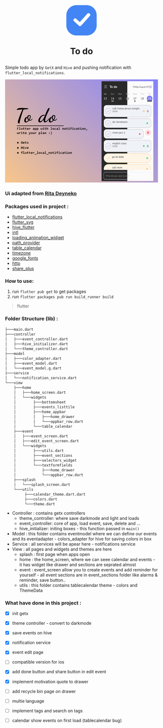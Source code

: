<h1 align="center">
<img src="assets/images/logo.svg" width="100" />

To do

<!-- <img src="https://img.shields.io/badge/Flutter-02569B?style=for-the-badge&logo=flutter&logoColor=white"/>
<img src="https://img.shields.io/badge/VSCode-0078D4?style=for-the-badge&logo=visual%20studio%20code&logoColor=white"/>
<img src="https://img.shields.io/badge/GetX-3DDC84?style=for-the-badge&logo=logoColor=white&color=purple"/> -->

</h1>

Simple todo app by `GetX` and `Hive` and pushing notification with `flutter_local_notifications`.

![poster](media/todoapp-poster.png) 
### Ui adapted from [Rita Deyneko](https://dribbble.com/shots/5084136-DailyUi-042-ToDo-List)


### Packages used in project :
- [flutter_local_notifications](https://pub.dev/packages/flutter_local_notifications)
- [flutter_svg](https://pub.dev/packages/flutter_svg)
- [hive_flutter](https://pub.dev/packages/hive_flutter)
- [intl](https://pub.dev/packages/intl)
- [loading_animation_widget](https://pub.dev/packages/loading_animation_widget)
- [path_provider](https://pub.dev/packages/path_provider)
- [table_calendar](https://pub.dev/packages/table_calendar)
- [timezone](https://pub.dev/packages/timezone)
- [google_fonts](https://pub.dev/packages/google_fonts)
- [http](https://pub.dev/packages/http)
- [share_plus](https://pub.dev/packages/share_plus)

### How to use:
1. run `flutter pub get` to get packages
2. run `flutter packages pub run build_runner build`
> flutter

### Folder Structure (lib) :
```
├───main.dart
├───controller
│   ├───event_controller.dart
│   ├───hive_initializer.dart
│   └───theme_controller.dart
├───model
│   ├───color_adapter.dart
│   ├───event_model.dart
│   └───event_model.g.dart
├───service
│   └───notification_service.dart
└───view
    ├───home
    │   ├───home_screen.dart
    │   └───widgets
    │        ├───bottomsheet
    │        ├───events_listtile
    │        ├───home_appbar
    │        │   ├───home_drawer
    │        │   └───appbar_row.dart
    │        └───table_calendar
    ├───event
    │   ├───event_screen.dart
    │   ├───edit_event_screen.dart
    │   └───widgets
    │        ├───utils.dart
    │        ├───event_sections
    │        ├───selectors_widget
    │        └───textformfields
    │            ├───home_drawer
    │            └───appbar_row.dart
    ├───splash
    │   └───splash_screen.dart
    └───utils
         ├───calendar_theme.dart.dart
         ├───colors.dart
         └───theme.dart
```
- Controller : contains getx controllers
    - theme_controller: where save darkmode and light and loads
    - event_controller: core of app, load event, save, delete and ...
    - hive_initializer: initing boxes - this function passed in `main()`
- Model : this folder contains eventmodel where we can define our events and its eventadapter - colors_adapter for hive for saving colors in box
- Service : all services will be apear here - notifications service
- View : all pages and widgets and themes are here
    - splash : first page when apps open
    - home : the home_screen, where we can seee calendar and events - it has widget like drawer and sections are seprated almost
    - event : event_screen allow you to create events and add reminder for yourself - all event sections are in event_sections folder like alarms & reminder, save button..
    - utils : this folder contains tablecalendar theme - colors and ThemeData
### What have done in this project :
- [x] init getx
- [x] theme controller - convert to darkmode
- [x] save events on hive
- [x] notification service
- [x] event edit page
- [ ] compatible version for ios
- [x] add done button and share button in edit event
- [x] implement motivation quote to drawer
- [ ] add recycle bin page on drawer 
- [ ] multie language 
- [ ] implement tags and search on tags 
- [ ] calendar show events on first load (tablecalendar bug)



